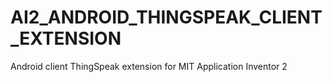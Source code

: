 # AI2_ANDROID_THINGSPEAK_CLIENT_EXTENSION
Android client ThingSpeak extension for MIT Application Inventor 2
